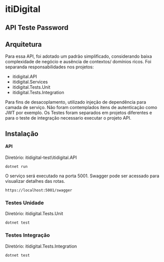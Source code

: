 # itiDigital

## API Teste Password

## Arquitetura

Para essa API, foi adotado um padrão simplificado, considerando baixa complexidade de negócio e ausência de contextos/ domínios ricos.
Foi separanda responsabilidades nos projetos:

- itidigital.API
- itidigital.Services
- itidigital.Tests.Unit
- itidigital.Tests.Integration

Para fins de desacoplamento, utilizado injeção de dependência para camada de serviço.
Não foram contemplados itens de autenticação como JWT por exemplo.
Os Testes foram separados em projetos diferentes e para o teste de integração necessario executar o projeto API.

## Instalação

#### API

Diretório: itidigital-test\itidigital.API

```
dotnet run
```

O serviço será executado na porta 5001. Swagger pode ser acessado para visualizar detalhes das rotas.

```
https://localhost:5001/swagger
```

### Testes Unidade

Diretório: itidigital.Tests.Unit

```
dotnet test
```

### Testes Integração

Diretório: itidigital.Tests.Integration

```
dotnet test
```
